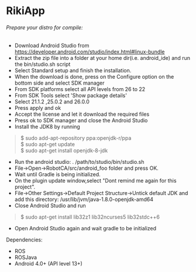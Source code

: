 # RikiApp

###### Prepare your distro for compile:

+ Download Android Studio from https://developer.android.com/studio/index.html#linux-bundle
+ Extract the zip file into a folder at your home dir(i.e. android_ide) and run the bin/studio.sh script
+ Select Standard setup and finish the installation.
+ When the download is done, press on the Configure option on the bottom side and select SDK manager
+ From SDK platforms select all API levels from 26 to 22
+ From SDK Tools select 'Show package details'
+ Select 21.1.2 ,25.0.2 and 26.0.0
+ Press apply and ok
+ Accept the license and let it download the required files
+ Press ok to SDK manager and close the Android Studio
+ Install the JDK8 by running 
> $ sudo add-apt-repository ppa:openjdk-r/ppa  
$ sudo apt-get update  
$ sudo apt-get install openjdk-8-jdk

+ Run the android studio: . /path/to/studio/bin/studio.sh
+ File->Open->RobotCA/src/android_foo folder and press OK.
+ Wait until Gradle is being initialized.
+ On the plugin update window,select "Dont remind me again for this project".
+ File->Other Settings->Default Project Structure->Untick default JDK and add this directory: /usr/lib/jvm/java-1.8.0-openjdk-amd64
+ Close Android Studio and run 
> $ sudo apt-get install lib32z1 lib32ncurses5 lib32stdc++6

+ Open Android Studio again and wait gradle to be initialized


Dependencies:  
+ ROS
+ ROSJava
+ Android 4.0+ (API level 13+)
